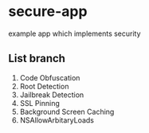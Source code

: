 # secure-app
example app which implements security

## List branch
1. Code Obfuscation
2. Root Detection
3. Jailbreak Detection
4. SSL Pinning
5. Background Screen Caching
6. NSAllowArbitaryLoads
